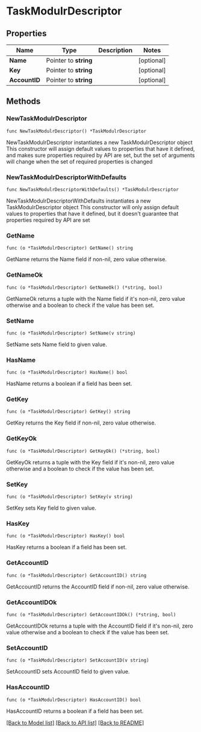 # TaskModulrDescriptor

## Properties

Name | Type | Description | Notes
------------ | ------------- | ------------- | -------------
**Name** | Pointer to **string** |  | [optional] 
**Key** | Pointer to **string** |  | [optional] 
**AccountID** | Pointer to **string** |  | [optional] 

## Methods

### NewTaskModulrDescriptor

`func NewTaskModulrDescriptor() *TaskModulrDescriptor`

NewTaskModulrDescriptor instantiates a new TaskModulrDescriptor object
This constructor will assign default values to properties that have it defined,
and makes sure properties required by API are set, but the set of arguments
will change when the set of required properties is changed

### NewTaskModulrDescriptorWithDefaults

`func NewTaskModulrDescriptorWithDefaults() *TaskModulrDescriptor`

NewTaskModulrDescriptorWithDefaults instantiates a new TaskModulrDescriptor object
This constructor will only assign default values to properties that have it defined,
but it doesn't guarantee that properties required by API are set

### GetName

`func (o *TaskModulrDescriptor) GetName() string`

GetName returns the Name field if non-nil, zero value otherwise.

### GetNameOk

`func (o *TaskModulrDescriptor) GetNameOk() (*string, bool)`

GetNameOk returns a tuple with the Name field if it's non-nil, zero value otherwise
and a boolean to check if the value has been set.

### SetName

`func (o *TaskModulrDescriptor) SetName(v string)`

SetName sets Name field to given value.

### HasName

`func (o *TaskModulrDescriptor) HasName() bool`

HasName returns a boolean if a field has been set.

### GetKey

`func (o *TaskModulrDescriptor) GetKey() string`

GetKey returns the Key field if non-nil, zero value otherwise.

### GetKeyOk

`func (o *TaskModulrDescriptor) GetKeyOk() (*string, bool)`

GetKeyOk returns a tuple with the Key field if it's non-nil, zero value otherwise
and a boolean to check if the value has been set.

### SetKey

`func (o *TaskModulrDescriptor) SetKey(v string)`

SetKey sets Key field to given value.

### HasKey

`func (o *TaskModulrDescriptor) HasKey() bool`

HasKey returns a boolean if a field has been set.

### GetAccountID

`func (o *TaskModulrDescriptor) GetAccountID() string`

GetAccountID returns the AccountID field if non-nil, zero value otherwise.

### GetAccountIDOk

`func (o *TaskModulrDescriptor) GetAccountIDOk() (*string, bool)`

GetAccountIDOk returns a tuple with the AccountID field if it's non-nil, zero value otherwise
and a boolean to check if the value has been set.

### SetAccountID

`func (o *TaskModulrDescriptor) SetAccountID(v string)`

SetAccountID sets AccountID field to given value.

### HasAccountID

`func (o *TaskModulrDescriptor) HasAccountID() bool`

HasAccountID returns a boolean if a field has been set.


[[Back to Model list]](../README.md#documentation-for-models) [[Back to API list]](../README.md#documentation-for-api-endpoints) [[Back to README]](../README.md)


